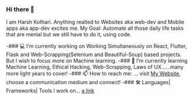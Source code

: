 ### Hi there 👋
I am Harsh Kothari. Anything realted to Websites aka web-dev and Mobile apps aka app-dev excites me. My Goal: Automate all those daily life tasks that are menial but we still have to do it, using code.

-### 💻 I’m currently working on
Working Simultaneously on React, Flutter, Flask and Web-Scrapping(Selenium and Beautiful-Soup) based projects. But I wish to focus more on Machine learning.
-### 🌱 I’m currently learning
Machine Learning, Ethical Hacking, Web-Scrapping, Laws of UX......many more light years to cover!
-### 📫 How to reach me: ...
visit [My Website](https://toharsh.github.io/), choose a communication medium and connect!
-### 🛠️ Languages| Frameworks| Tools I work on...
[a link](https://raw.githubusercontent.com/github/explore/80688e429a7d4ef2fca1e82350fe8e3517d3494d/topics/html/html.png)
